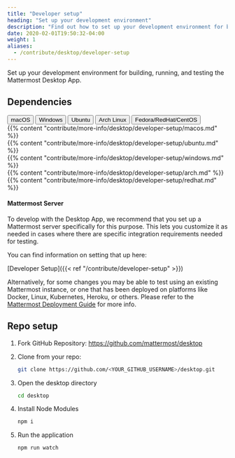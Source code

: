 ```yaml
---
title: "Developer setup"
heading: "Set up your development environment"
description: "Find out how to set up your development environment for building, running, and testing the Mattermost desktop app."
date: 2020-02-01T19:50:32-04:00
weight: 1
aliases:
  - /contribute/desktop/developer-setup
---
```


Set up your development environment for building, running, and testing the Mattermost Desktop App.

## Dependencies

<div class="tab">
    <button class="tablinks active" onclick="openTab(event, 'mac')">macOS</button>
    <button class="tablinks" onclick="openTab(event, 'windows')">Windows</button>
    <button class="tablinks" onclick="openTab(event, 'ubuntu')">Ubuntu</button>
    <button class="tablinks" onclick="openTab(event, 'archlinux')">Arch Linux</button>
    <button class="tablinks" onclick="openTab(event, 'redhat')">Fedora/RedHat/CentOS</button>
</div>

<div id="mac" class="tabcontent" style="display: block;">
    {{% content "contribute/more-info/desktop/developer-setup/macos.md" %}}
</div>

<div id="ubuntu" class="tabcontent">
    {{% content "contribute/more-info/desktop/developer-setup/ubuntu.md" %}}
</div>

<div id="windows" class="tabcontent">
    {{% content "contribute/more-info/desktop/developer-setup/windows.md" %}}
</div>

<div id="archlinux" class="tabcontent">
    {{% content "contribute/more-info/desktop/developer-setup/arch.md" %}}
</div>

<div id="redhat" class="tabcontent">
    {{% content "contribute/more-info/desktop/developer-setup/redhat.md" %}}
</div>

#### Mattermost Server

To develop with the Desktop App, we recommend that you set up a Mattermost server specifically for this purpose. This lets you customize it as needed in cases where there are specific integration requirements needed for testing.

You can find information on setting that up here:
 
[Developer Setup]({{< ref "/contribute/developer-setup" >}})

Alternatively, for some changes you may be able to test using an existing Mattermost instance, or one that has been deployed on platforms like Docker, Linux, Kubernetes, Heroku, or others. Please refer to the [Mattermost Deployment Guide](https://docs.mattermost.com/guides/deployment.html) for more info.

## Repo setup

1. Fork GitHub Repository: https://github.com/mattermost/desktop
2. Clone from your repo: 

    ```sh
    git clone https://github.com/<YOUR_GITHUB_USERNAME>/desktop.git
    ```

3. Open the desktop directory

    ```sh
    cd desktop
    ```

4. Install Node Modules

    ```sh
    npm i
    ```

5. Run the application

    ```sh
    npm run watch
    ```
